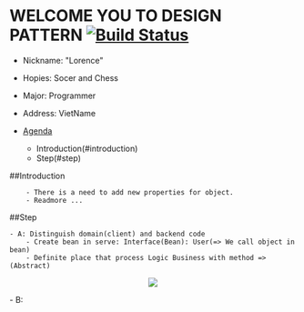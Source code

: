 # WELCOME YOU TO DESIGN PATTERN [![Build Status](https://travis-ci.org/nomensa/jquery.hide-show.svg)](https://travis-ci.org/nomensa/jquery.hide-show.svg?branch=master)
 -  Nickname: "Lorence"
 -  Hopies: Socer and Chess
 -  Major: Programmer
 -  Address: VietName

- [Agenda](#agenda)
	- Introduction(#introduction)
	- Step(#step)

##Introduction

		- There is a need to add new properties for object.
        - Readmore ...

##Step

	- A: Distinguish domain(client) and backend code
		- Create bean in serve: Interface(Bean): User(=> We call object in bean)
		- Definite place that process Logic Business with method => (Abstract)
<p align="center">
  <img src="https://github.com/danisluis6/Android-External-Libraries/blob/master/SourcesCode/1.png">
</p>
	- B: 



